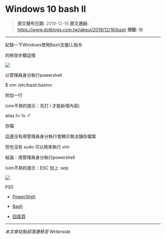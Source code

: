 # Windows 10 bash ll

> **原文發布日期:** 2019-12-16
> **原文連結:** https://www.dotblogs.com.tw/jakeuj/2019/12/16/bash
> **標籤:** 無

---

紀錄一下Windows使用Bash支援LL指令

的修改步驟這樣

![](https://dotblogsfile.blob.core.windows.net/user/jakeuj/0992e9aa-c2f6-41fe-88f4-40006a0405e3/1576469218_21726.png)

以管理員身分執行powershell

$ vim /etc/bash.bashrc

附加一行

(vim不熟的提示：先打 i 才能新增內容)

alias ll='ls -l'

存檔

這邊沒有用管理員身分執行會顯示無法儲存檔案

但也沒有 sudo 可以用來執行 vim

結論：用管理員身分執行powershell

(vim不熟的提示：ESC 加上 :wq)

![](https://card.psnprofiles.com/1/jakeuj.png)

PS5

* [PowerShell](/jakeuj/Tags?qq=PowerShell)
* [Bash](/jakeuj/Tags?qq=Bash)

* [回首頁](/jakeuj)

---

*本文章從點部落遷移至 Writerside*
